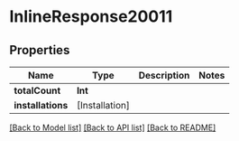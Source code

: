 # InlineResponse20011

## Properties
Name | Type | Description | Notes
------------ | ------------- | ------------- | -------------
**totalCount** | **Int** |  | 
**installations** | [Installation] |  | 

[[Back to Model list]](../README.md#documentation-for-models) [[Back to API list]](../README.md#documentation-for-api-endpoints) [[Back to README]](../README.md)


